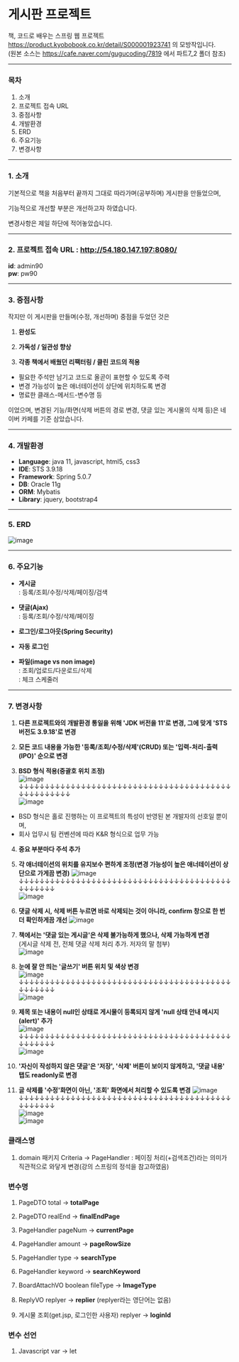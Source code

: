 

# 게시판 프로젝트



책, 코드로 배우는 스프링 웹 프로젝트 https://product.kyobobook.co.kr/detail/S000001923741 의 모방작입니다.     
(원본 소스는 https://cafe.naver.com/gugucoding/7819 에서 파트7_2 폴더 참조)


***
### 목차     
1. 소개   
2. 프로젝트 접속 URL   
3. 중점사항   
4. 개발환경   
5. ERD
6. 주요기능   
7. 변경사항   
***
### 1. 소개   
기본적으로 책을 처음부터 끝까지 그대로 따라가며(공부하며) 게시판을 만들었으며,


기능적으로 개선할 부분은 개선하고자 하였습니다.


변경사항은 제일 하단에 적어놓았습니다.

* * *

### 2. 프로젝트 접속 URL : http://54.180.147.197:8080/   
 **id**: admin90   
 **pw**: pw90   

* * *
### 3. 중점사항   
작지만 이 게시판을 만들며(수정, 개선하며) 중점을 두었던 것은

1. **완성도**

2. **가독성 / 일관성 향상** 

3. **각종 책에서 배웠던 리팩터링 / 클린 코드의 적용**   
 - 필요한 주석만 남기고 코드로 올곧이 표현할 수 있도록 주력
 - 변경 가능성이 높은 애너테이션이 상단에 위치하도록 변경
 - 명료한 클래스-메서드-변수명 등


이었으며, 변경된 기능/화면(삭제 버튼의 경로 변경, 댓글 있는 게시물의 삭제 등)은 네이버 카페를 기준 삼았습니다.




* * *
### 4. 개발환경
- **Language**: java 11, javascript, html5, css3
- **IDE**: STS 3.9.18
- **Framework**: Spring 5.0.7
- **DB**: Oracle 11g
- **ORM**: Mybatis
- **Library**: jquery, bootstrap4

***
### 5. ERD
![image](https://user-images.githubusercontent.com/83068670/236909173-1550c0de-2a9f-4b29-a97b-5ce8d87243d8.png)   

* * *
### 6. 주요기능   
 - **게시글**    
 : 등록/조회/수정/삭제/페이징/검색   
 
 - **댓글(Ajax)**   
 : 등록/조회/수정/삭제/페이징   
      
 - **로그인/로그아웃(Spring Security)**    
 
 - **자동 로그인**   
  
 - **파일(image vs non image)**   
 : 조회/업로드/다운로드/삭제   
 : 체크 스케줄러   




* * *
### 7. 변경사항   


1. **다른 프로젝트와의 개발환경 통일을 위해 'JDK 버전을 11'로 변경, 그에 맞게 'STS 버전도 3.9.18'로 변경**

2. **모든 코드 내용을 가능한 '등록/조회/수정/삭제'(CRUD) 또는 '입력-처리-출력(IPO)' 순으로 변경** 

3. **BSD 형식 적용(중괄호 위치 조정)**   
![image](https://user-images.githubusercontent.com/83068670/236761898-b187fff8-ea5b-42d0-a0a6-324198c4c532.png)    
↓↓↓↓↓↓↓↓↓↓↓↓↓↓↓↓↓↓↓↓↓↓↓↓↓↓↓↓↓↓↓↓↓↓↓↓↓↓↓↓↓↓↓↓↓↓↓↓↓↓↓   
![image](https://user-images.githubusercontent.com/83068670/236761960-d889b48c-54bf-43b1-8658-f7085be5342f.png)   

* BSD 형식은 홀로 진행하는 이 프로젝트의 특성이 반영된 본 개발자의 선호일 뿐이며,   
* 회사 업무시 팀 컨벤션에 따라 K&R 형식으로 업무 가능

   
      
         
         
4. **중요 부분마다 주석 추가**

5. **각 애너테이션의 위치를 유지보수 편하게 조정(변경 가능성이 높은 애너테이션이 상단으로 가게끔 변경)**
![image](https://user-images.githubusercontent.com/83068670/236707354-89f8fe0b-bb01-4299-9f9c-25cf6aff533c.png)   
↓↓↓↓↓↓↓↓↓↓↓↓↓↓↓↓↓↓↓↓↓↓↓↓↓↓↓↓↓↓↓↓↓↓↓↓↓↓↓↓↓↓↓↓↓↓↓↓   
![image](https://user-images.githubusercontent.com/83068670/236707392-89091589-7fab-4a79-9dd9-171d58bb0e0a.png)


6. **댓글 삭제 시, 삭제 버튼 누르면 바로 삭제되는 것이 아니라, confirm 창으로 한 번 더 확인하게끔 개선**
![image](https://user-images.githubusercontent.com/83068670/236759559-ce65f181-29d6-4032-a1dd-ec0f30de6f1d.png)   

   

7. **책에서는 '댓글 있는 게시글'은 삭제 불가능하게 했으나, 삭제 가능하게 변경**   
 (게시글 삭제 전, 전체 댓글 삭제 처리 추가. 저자의 말 첨부)   
![image](https://user-images.githubusercontent.com/83068670/236708570-6bd878d8-191b-4e94-ab87-be3afc049acf.png)


8. **눈에 잘 안 띄는 '글쓰기' 버튼 위치 및 색상 변경**   
![image](https://user-images.githubusercontent.com/83068670/236767904-aa504c4f-1cb5-4cac-86ac-3c19b39bd974.png)   
↓↓↓↓↓↓↓↓↓↓↓↓↓↓↓↓↓↓↓↓↓↓↓↓↓↓↓↓↓↓↓↓↓↓↓↓↓↓↓↓↓↓↓↓↓↓↓↓   
![image](https://user-images.githubusercontent.com/83068670/236768309-a0187a06-3039-409d-bfc9-21898fb6fd9f.png)   

9. **제목 또는 내용이 null인 상태로 게시물이 등록되지 않게 'null 상태 안내 메시지(alert)' 추가**   
![image](https://user-images.githubusercontent.com/83068670/236879546-993d59d6-692e-41bf-afea-2ab10894c4af.png)   
↓↓↓↓↓↓↓↓↓↓↓↓↓↓↓↓↓↓↓↓↓↓↓↓↓↓↓↓↓↓↓↓↓↓↓↓↓↓↓↓↓↓↓↓↓↓↓↓   
![image](https://user-images.githubusercontent.com/83068670/236879686-f1eb84f2-5466-4260-ad15-8ed8ba2a81c1.png)   


10. **'자신이 작성하지 않은 댓글'은 '저장', '삭제' 버튼이 보이지 않게하고, '댓글 내용' 탭도 readonly로 변경**


11. **글 삭제를 '수정'화면이 아닌, '조회' 화면에서 처리할 수 있도록 변경**
 ![image](https://user-images.githubusercontent.com/83068670/236880336-30bf9043-7379-470f-9a6a-9a6537d8890c.png)   
↓↓↓↓↓↓↓↓↓↓↓↓↓↓↓↓↓↓↓↓↓↓↓↓↓↓↓↓↓↓↓↓↓↓↓↓↓↓↓↓↓↓↓↓↓↓↓↓   
![image](https://user-images.githubusercontent.com/83068670/236880415-361b8c7d-2d5c-4d7d-9b20-fa6bdc51acb4.png)   
![image](https://user-images.githubusercontent.com/83068670/236880462-c4a16525-afc1-4eb1-b736-ececb49a2527.png)   



      
### 클래스명
1. domain 패키지 Criteria -> PageHandler : 페이징 처리(+검색조건)라는 의미가 직관적으로 와닿게 변경(강의 스프링의 정석을 참고하였음)
 
      
         
            
### 변수명
1. PageDTO total -> **totalPage**   
2. PageDTO realEnd -> **finalEndPage**   

   
      
3. PageHandler pageNum -> **currentPage**   
4. PageHandler amount -> **pageRowSize**   
5. PageHandler type -> **searchType**   
6. PageHandler keyword -> **searchKeyword**   

   
      
7. BoardAttachVO boolean fileType -> **ImageType**   

   
8. ReplyVO replyer -> **replier** (replyer라는 영단어는 없음)   

   
9. 게시물 조회(get.jsp, 로그인한 사용자) replyer -> **loginId**      


   
      
         
### 변수 선언
1. Javascript var -> let 
